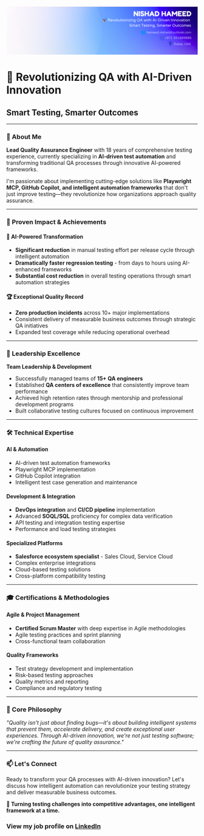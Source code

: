 
![alt text](https://github.com/NishadHameed1982/NishadHameed1982/blob/master/NishadHameed_ProfileBackground.png)


# 🚀 Revolutionizing QA with AI-Driven Innovation
## Smart Testing, Smarter Outcomes

---

### 👋 About Me

**Lead Quality Assurance Engineer** with 18 years of comprehensive testing experience, currently specializing in **AI-driven test automation** and transforming traditional QA processes through innovative AI-powered frameworks. 

I'm passionate about implementing cutting-edge solutions like **Playwright MCP, GitHub Copilot, and intelligent automation frameworks** that don't just improve testing—they revolutionize how organizations approach quality assurance.

---

### 🎯 Proven Impact & Achievements

#### **🤖 AI-Powered Transformation**
- **Significant reduction** in manual testing effort per release cycle through intelligent automation
- **Dramatically faster regression testing** - from days to hours using AI-enhanced frameworks
- **Substantial cost reduction** in overall testing operations through smart automation strategies

#### **🏆 Exceptional Quality Record**
- **Zero production incidents** across 10+ major implementations
- Consistent delivery of measurable business outcomes through strategic QA initiatives
- Expanded test coverage while reducing operational overhead

---

### 💼 Leadership Excellence

**Team Leadership & Development**
- Successfully managed teams of **15+ QA engineers**
- Established **QA centers of excellence** that consistently improve team performance
- Achieved high retention rates through mentorship and professional development programs
- Built collaborative testing cultures focused on continuous improvement

---

### 🛠️ Technical Expertise

#### **AI & Automation**
- AI-driven test automation frameworks
- Playwright MCP implementation
- GitHub Copilot integration
- Intelligent test case generation and maintenance

#### **Development & Integration**
- **DevOps integration** and **CI/CD pipeline** implementation
- Advanced **SOQL/SQL** proficiency for complex data verification
- API testing and integration testing expertise
- Performance and load testing strategies

#### **Specialized Platforms**
- **Salesforce ecosystem specialist** - Sales Cloud, Service Cloud
- Complex enterprise integrations
- Cloud-based testing solutions
- Cross-platform compatibility testing

---

### 🎓 Certifications & Methodologies

#### **Agile & Project Management**
- **Certified Scrum Master** with deep expertise in Agile methodologies
- Agile testing practices and sprint planning
- Cross-functional team collaboration

#### **Quality Frameworks**
- Test strategy development and implementation
- Risk-based testing approaches
- Quality metrics and reporting
- Compliance and regulatory testing

---

### 🌟 Core Philosophy

*"Quality isn't just about finding bugs—it's about building intelligent systems that prevent them, accelerate delivery, and create exceptional user experiences. Through AI-driven innovation, we're not just testing software; we're crafting the future of quality assurance."*

---

### 📫 Let's Connect

Ready to transform your QA processes with AI-driven innovation? Let's discuss how intelligent automation can revolutionize your testing strategy and deliver measurable business outcomes.

**🎯 Turning testing challenges into competitive advantages, one intelligent framework at a time.**

[LinkedIn]: https://www.linkedin.com/in/nishad-hameed-31745547/
### View my job profile on [LinkedIn]
